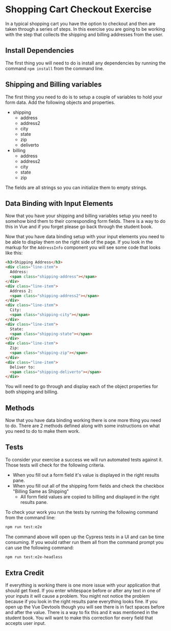 # Shopping Cart Checkout Exercise

In a typical shopping cart you have the option to checkout and then are taken through a series of steps. In this exercise you are going to be working with the step that collects the shipping and billing addresses from the user.

## Install Dependencies

The first thing you will need to do is install any dependencies by running the command `npm install` from the command line.

## Shipping and Billing variables

The first thing you need to do is to setup a couple of variables to hold your form data. Add the following objects and properties.

- shipping
  - address
  - address2
  - city
  - state
  - zip
  - deliverto
- billing
  - address
  - address2
  - city
  - state
  - zip

The fields are all strings so you can initialize them to empty strings.

## Data Binding with Input Elements

Now that you have your shipping and billing variables setup you need to somehow bind them to their corresponding form fields. There is a way to do this in Vue and if you forget please go back through the student book.

Now that you have data binding setup with your input elements you need to be able to display them on the right side of the page. If you look in the markup for the `AddressInfo` component you will see some code that looks like this:

```html
<h3>Shipping Address</h3>
<div class="line-item">
  Address:
  <span class="shipping-address"></span>
</div>
<div class="line-item">
  Address 2:
  <span class="shipping-address2"></span>
</div>
<div class="line-item">
  City:
  <span class="shipping-city"></span>
</div>
<div class="line-item">
  State:
  <span class="shipping-state"></span>
</div>
<div class="line-item">
  Zip:
  <span class="shipping-zip"></span>
</div>
<div class="line-item">
  Deliver to:
  <span class="shipping-deliverto"></span>
</div>
```

You will need to go through and display each of the object properties for both shipping and billing.

## Methods

Now that you have data binding working there is one more thing you need to do. There are 2 methods defined along with some instructions on what you need to do to make them work.

## Tests

To consider your exercise a success we will run automated tests against it. Those tests will check for the following criteria.

- When you fill out a form field it's value is displayed in the right results pane.
- When you fill out all of the shipping form fields and check the checkbox "Billing Same as Shipping"
  - All form field values are copied to billing and displayed in the right results pane.

To check your work you run the tests by running the following command from the command line:

```bash
npm run test:e2e
```

The command above will open up the Cypress tests in a UI and can be time consuming. If you would rather run them all from the command prompt you can use the following command:

```bash
npm run test:e2e-headless
```

## Extra Credit

If everything is working there is one more issue with your application that should get fixed. If you enter whitespace before or after any text in one of your inputs it will cause a problem. You might not notice the problem because if you look in the right results pane everything looks fine. If you open up the Vue Devtools though you will see there is in fact spaces before and after the value. There is a way to fix this and it was mentioned in the student book. You will want to make this correction for every field that accepts user input.
